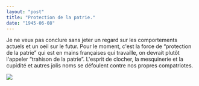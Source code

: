 ```yaml
---
layout: "post"
title: "Protection de la patrie."
date: "1945-06-08"
---
```


Je ne veux pas conclure sans jeter un regard sur les comportements actuels et un oeil sur le futur. Pour le moment, c'est la force de “protection de la patrie” qui est en mains françaises qui travaille, on devrait plutôt l'appeler “trahison de la patrie”. L'esprit de clocher, la mesquinerie et la cupidité et autres jolis noms se défoulent contre nos propres compatriotes.


<div class="histoire"></div>

<div class="commentaire"></div>

<img class="photo" src="{{'/assets/img/Oberstdorf1945-1.jpg' | prepend: site.baseurl}}">